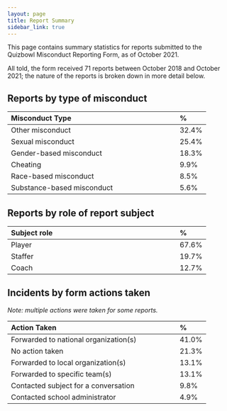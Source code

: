 ```yaml
---
layout: page
title: Report Summary
sidebar_link: true
---
```

This page contains summary statistics for reports submitted to the Quizbowl Misconduct Reporting Form, as of October 2021.

All told, the form received 71 reports between October 2018 and October 2021; the nature of the reports is broken down in more detail below.

<h2>Reports by type of misconduct</h2>
<table>
<colgroup>
    <col span="1" style="width: 85%;">
    <col span="1" style="width: 15%;">
</colgroup>
 <thead>
  <tr>
   <th style="text-align:left;"> Misconduct Type </th>
   <th style="text-align:left;"> % </th>
  </tr>
 </thead>
<tbody>
  <tr>
   <td style="text-align:left;"> Other misconduct </td>
   <td style="text-align:left;"> 32.4% </td>
  </tr>
  <tr>
   <td style="text-align:left;"> Sexual misconduct </td>
   <td style="text-align:left;"> 25.4% </td>
  </tr>
  <tr>
   <td style="text-align:left;"> Gender-based misconduct </td>
   <td style="text-align:left;"> 18.3% </td>
  </tr>
  <tr>
   <td style="text-align:left;"> Cheating </td>
   <td style="text-align:left;"> 9.9% </td>
  </tr>
  <tr>
   <td style="text-align:left;"> Race-based misconduct </td>
   <td style="text-align:left;"> 8.5% </td>
  </tr>
  <tr>
   <td style="text-align:left;"> Substance-based misconduct </td>
   <td style="text-align:left;"> 5.6% </td>
  </tr>
</tbody>
</table>


<h2>Reports by role of report subject</h2>
<table>
<colgroup>
    <col span="1" style="width: 85%;">
    <col span="1" style="width: 15%;">
</colgroup>
 <thead>
  <tr>
   <th style="text-align:left;"> Subject role </th>
   <th style="text-align:left;"> % </th>
  </tr>
 </thead>
<tbody>
  <tr>
   <td style="text-align:left;"> Player </td>
   <td style="text-align:left;"> 67.6% </td>
  </tr>
  <tr>
   <td style="text-align:left;"> Staffer </td>
   <td style="text-align:left;"> 19.7% </td>
  </tr>
  <tr>
   <td style="text-align:left;"> Coach </td>
   <td style="text-align:left;"> 12.7% </td>
  </tr>
</tbody>
</table>

<h2>Incidents by form actions taken</h2>
<p><i>Note: multiple actions were taken for some reports.</i></p>
<table>
<colgroup>
    <col span="1" style="width: 85%;">
    <col span="1" style="width: 15%;">
</colgroup>
 <thead>
  <tr>
   <th style="text-align:left;"> Action Taken </th>
   <th style="text-align:left;"> % </th>
  </tr>
 </thead>
<tbody>
  <tr>
   <td style="text-align:left;"> Forwarded to national organization(s) </td>
   <td style="text-align:left;"> 41.0% </td>
  </tr>
  <tr>
   <td style="text-align:left;"> No action taken </td>
   <td style="text-align:left;"> 21.3% </td>
  </tr>
  <tr>
   <td style="text-align:left;"> Forwarded to local organization(s) </td>
   <td style="text-align:left;"> 13.1% </td>
  </tr>
  <tr>
   <td style="text-align:left;"> Forwarded to specific team(s) </td>
   <td style="text-align:left;"> 13.1% </td>
  </tr>
  <tr>
   <td style="text-align:left;"> Contacted subject for a conversation </td>
   <td style="text-align:left;"> 9.8% </td>
  </tr>
  <tr>
   <td style="text-align:left;"> Contacted school administrator </td>
   <td style="text-align:left;"> 4.9% </td>
  </tr>
</tbody>
</table>


